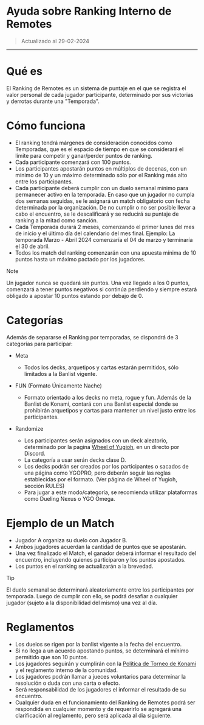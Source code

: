 # Ayuda sobre Ranking Interno de Remotes
> Actualizado al 29-02-2024
---------

# Qué es
El Ranking de Remotes es un sistema de puntaje en el que se registra el valor personal de cada jugador participante, determinado por sus victorias y derrotas durante una "Temporada".

# Cómo funciona
- El ranking tendrá márgenes de consideración conocidos como Temporadas, que es el espacio de tiempo en que se considerará el límite para competir y ganar/perder puntos de ranking.
- Cada participante comenzará con 100 puntos.
- Los participantes apostarán puntos en múltiplos de decenas, con un mínimo de 10 y un máximo determinado sólo por el Ranking más alto entre los participantes.
- Cada participante deberá cumplir con un duelo semanal mínimo para permanecer activo en la temporada. En caso que un jugador no cumpla dos semanas seguidas, se le asignará un match obligatorio con fecha determinada por la organización. De no cumplir o no ser posible llevar a cabo el encuentro, se le descalificará y se reducirá su puntaje de ranking a la mitad como sanción.
- Cada Temporada durará 2 meses, comenzando el primer lunes del mes de inicio y el último día del calendario del mes final. Ejemplo: La temporada Marzo - Abril 2024 comenzaría el 04 de marzo y terminaría el 30 de abril.
- Todos los match del ranking comenzarán con una apuesta mínima de 10 puntos hasta un máximo pactado por los jugadores.
> [!NOTE]
> Un jugador nunca se quedará sin puntos. Una vez llegado a los 0 puntos, comenzará a tener puntos negativos si continúa perdiendo y siempre estará obligado a apostar 10 puntos estando por debajo de 0.

# Categorías

Además de separarse el Ranking por temporadas, se dispondrá de 3 categorías para participar:
- Meta
  - Todos los decks, arquetipos y cartas estarán permitidos, sólo limitados a la Banlist vigente.
  
- FUN (Formato Únicamente Nache)
  - Formato orientado a los decks no meta, rogue y fun. Además de la Banlist de Konami, contará con una Banlist especial donde se prohibirán arquetipos y cartas para mantener un nivel justo entre los   participantes. 

- Randomize
  -  Los participantes serán asignados con un deck aleatorio, determinado por la pagina [Wheel of Yugioh](https://tsx1.com/pages/wheel-of-yugioh), en un directo por Discord.
  -  La categoría a usar serán decks clase D.
  -  Los decks podrán ser creados por los participantes o sacados de una página como YGOPRO, pero deberán seguir las reglas establecidas por el formato. (Ver página de Wheel of Yugioh, sección RULES)
  -  Para jugar a este modo/categoría, se recomienda utilizar plataformas como Dueling Nexus o YGO Omega.
# Ejemplo de un Match
- Jugador A organiza su duelo con Jugador B.
- Ambos jugadores acuerdan la cantidad de puntos que se apostarán.
- Una vez finalizado el Match, el ganador deberá informar el resultado del encuentro, incluyendo quienes participaron y los puntos apostados.
- Los puntos en el ranking se actualizarán a la brevedad.

> [!TIP]
> El duelo semanal se determinará aleatoriamente entre los participantes por temporada. Luego de cumplir con ello, se podrá desafiar a cualquier jugador (sujeto a la disponibilidad del mismo) una vez al día.

# Reglamentos
- Los duelos se rigen por la banlist vigente a la fecha del encuentro.
- Si no llega a un acuerdo apostando puntos, se determinará el mínimo permitido que son 10 puntos.
- Los jugadores seguirán y cumplirán con la [Política de Torneo de Konami](https://img.yugioh-card.com/en/downloads/penalty_guide/YGOTCG_Policy_v_2_2.pdf) y el reglamento interno de la comunidad.
- Los jugadores podrán llamar a jueces voluntarios para determinar la resolución o duda con una carta o efecto.
- Será responsabilidad de los jugadores el informar el resultado de su encuentro.
- Cualquier duda en el funcionamiento del Ranking de Remotes podrá ser respondida en cualquier momento y de requerirlo se agregará una clarificación al reglamento, pero será aplicada al dia siguiente.


